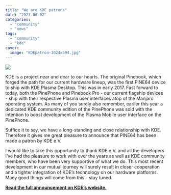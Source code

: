 ```yaml
---
title: "We are KDE patrons"
date: "2021-06-02"
categories: 
  - "community"
  - "news"
tags: 
  - "community"
  - "kde"
cover: 
  image: "KDEpatron-1024x594.jpg"
---
```


![](/blog/images/KDEpatron-1024x594.jpg)

KDE is a project near and dear to our hearts. The original Pinebook, which forged the path for our current hardware lineup, was the first PINE64 device to ship with KDE Plasma Desktop. This was in early 2017. Fast forward to today, both the PinePhone and Pinebook Pro - our current flagship devices - ship with their respective Plasma user interfaces atop of the Manjaro operating system. As many of you surely also remember, earlier this year a dedicated KDE community edition of the PinePhone was sold with the intention to boost development of the Plasma Mobile user interface on the PinePhone.

Suffice it to say, we have a long-standing and close relationship with KDE. Therefore it gives me great pleasure to announce that PINE64 has been made a patron by KDE e.V.   

I would like to take this opportunity to thank KDE e.V. and all the developers I’ve had the pleasure to work with over the years as well as KDE community members, who have been very supportive of what we do. This most recent development in our mutual journey will surely result in closer cooperation and a tighter integration of KDE’s technology on our hardware platforms. Many good things will come from this - stay tuned. 

[**Read the full announcement on KDE’s website.**](https://dot.kde.org/2021/06/02/pine64-becomes-kde-patron)
